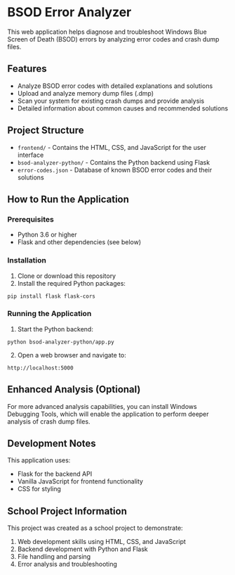 # BSOD Error Analyzer

This web application helps diagnose and troubleshoot Windows Blue Screen of Death (BSOD) errors by analyzing error codes and crash dump files.

## Features

- Analyze BSOD error codes with detailed explanations and solutions
- Upload and analyze memory dump files (.dmp)
- Scan your system for existing crash dumps and provide analysis
- Detailed information about common causes and recommended solutions

## Project Structure

- `frontend/` - Contains the HTML, CSS, and JavaScript for the user interface
- `bsod-analyzer-python/` - Contains the Python backend using Flask
- `error-codes.json` - Database of known BSOD error codes and their solutions

## How to Run the Application

### Prerequisites

- Python 3.6 or higher
- Flask and other dependencies (see below)

### Installation

1. Clone or download this repository
2. Install the required Python packages:

```
pip install flask flask-cors
```

### Running the Application

1. Start the Python backend:

```
python bsod-analyzer-python/app.py
```

2. Open a web browser and navigate to:

```
http://localhost:5000
```

## Enhanced Analysis (Optional)

For more advanced analysis capabilities, you can install Windows Debugging Tools, which will enable the application to perform deeper analysis of crash dump files.

## Development Notes

This application uses:
- Flask for the backend API
- Vanilla JavaScript for frontend functionality
- CSS for styling

## School Project Information

This project was created as a school project to demonstrate:
1. Web development skills using HTML, CSS, and JavaScript
2. Backend development with Python and Flask
3. File handling and parsing
4. Error analysis and troubleshooting
